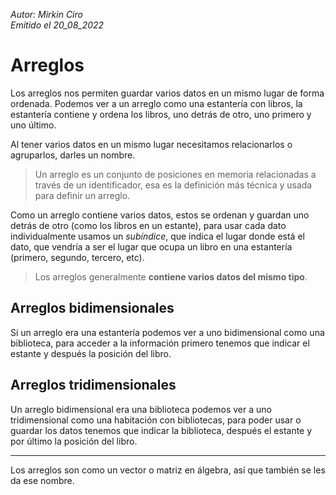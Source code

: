 *Autor: Mirkin Ciro* <br>
*Emitido el 20_08_2022*

# Arreglos

Los arreglos nos permiten guardar varios datos en un mismo lugar de forma ordenada. Podemos ver a un arreglo como una estantería con libros, la estantería contiene y ordena los libros, uno detrás de otro, uno primero y uno último.

Al tener varios datos en un mismo lugar necesitamos relacionarlos o agruparlos, darles un nombre.

> Un arreglo es un conjunto de posiciones en memoria relacionadas a través de un identificador, esa es la definición más técnica y usada para definir un arreglo.

Como un arreglo contiene varios datos, estos se ordenan y guardan uno detrás de otro (como los libros en un estante), para usar cada dato individualmente usamos un *subíndice*, que indica el lugar donde está el dato, que vendría a ser el lugar que ocupa un libro en una estantería (primero, segundo, tercero, etc).

> Los arreglos generalmente **contiene varios datos del mismo tipo**.

## Arreglos bidimensionales 

Si un arreglo era una estantería podemos ver a uno bidimensional como una biblioteca, para acceder a la información primero tenemos que indicar el estante y después la posición del libro.

## Arreglos tridimensionales 

Un arreglo bidimensional era una biblioteca podemos ver a uno tridimensional como una habitación con bibliotecas, para poder usar o guardar los datos tenemos que indicar la biblioteca, después el estante y por último la posición del libro.

___

Los arreglos son como un vector o matriz en álgebra, así que también se les da ese nombre.